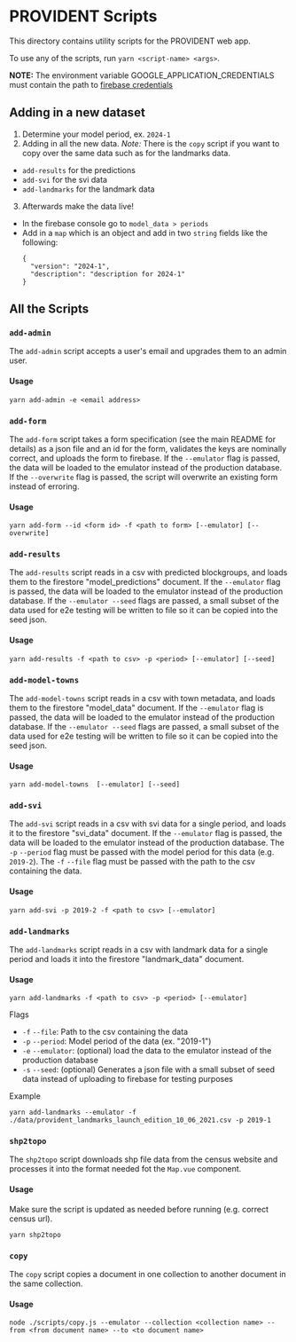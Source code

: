 # PROVIDENT Scripts

This directory contains utility scripts for the PROVIDENT web app.

To use any of the scripts, run `yarn <script-name> <args>`.

**NOTE:** The environment variable GOOGLE_APPLICATION_CREDENTIALS must contain the path to [firebase credentials](https://firebase.google.com/docs/admin/setup#initialize-sdk)

## Adding in a new dataset
1. Determine your model period, ex. `2024-1`
2. Adding in all the new data. *Note:* There is the `copy` script if you want to copy over the same data such as for the landmarks data.
  - `add-results` for the predictions
  - `add-svi` for the svi data
  - `add-landmarks` for the landmark data
3. Afterwards make the data live!
  - In the firebase console go to `model_data > periods`
  - Add in a `map` which is an object and add in two `string` fields like the following:
    ```
    {
      "version": "2024-1",
      "description": "description for 2024-1"
    }
    ```

## All the Scripts
### `add-admin`

The `add-admin` script accepts a user's email and upgrades them to an admin user.

#### Usage
```
yarn add-admin -e <email address>
```

### `add-form`

The `add-form` script takes a form specification (see the main README for details) as a json file and an id for the form, validates the keys are nominally correct, and uploads the form to firebase. If the `--emulator` flag is passed, the data will be loaded to the emulator instead of the production database.  If the `--overwrite` flag is passed, the script will overwrite an existing form instead of erroring.

#### Usage
```
yarn add-form --id <form id> -f <path to form> [--emulator] [--overwrite]
```

### `add-results`

The `add-results` script reads in a csv with predicted blockgroups, and loads them to the firestore "model_predictions" document.  If the `--emulator` flag is passed, the data will be loaded to the emulator instead of the production database.  If the `--emulator --seed` flags are passed, a small subset of the data used for e2e testing will be written to file so it can be copied into the seed json.

#### Usage
```
yarn add-results -f <path to csv> -p <period> [--emulator] [--seed]
```

### `add-model-towns`

The `add-model-towns` script reads in a csv with town metadata, and loads them to the firestore "model_data" document.  If the `--emulator` flag is passed, the data will be loaded to the emulator instead of the production database.  If the `--emulator --seed` flags are passed, a small subset of the data used for e2e testing will be written to file so it can be copied into the seed json.

#### Usage
```
yarn add-model-towns  [--emulator] [--seed]
```

### `add-svi`

The `add-svi` script reads in a csv with svi data for a single period, and loads it to the firestore "svi_data" document.  If the `--emulator` flag is passed, the data will be loaded to the emulator instead of the production database. The `-p` `--period` flag must be passed with the model period for this data (e.g. `2019-2`).  The `-f` `--file` flag must be passed with the path to the csv containing the data.

#### Usage
```
yarn add-svi -p 2019-2 -f <path to csv> [--emulator]
```

### `add-landmarks`

The `add-landmarks` script reads in a csv with landmark data for a single period and loads it into the firestore "landmark_data" document.

#### Usage
```
yarn add-landmarks -f <path to csv> -p <period> [--emulator]
```

Flags
- `-f` `--file`: Path to the csv containing the data
- `-p` `--period`: Model period of the data (ex. "2019-1")
- `-e` `--emulator`: (optional) load the data to the emulator instead of the production database
- `-s` `--seed`: (optional) Generates a json file with a small subset of seed data instead of uploading to firebase for testing purposes

Example
```
yarn add-landmarks --emulator -f ./data/provident_landmarks_launch_edition_10_06_2021.csv -p 2019-1
```

### `shp2topo`

The `shp2topo` script downloads shp file data from the census website and processes it into the format needed fot the `Map.vue` component.

#### Usage
Make sure the script is updated as needed before running (e.g. correct census url).
```
yarn shp2topo
```

### `copy`

The `copy` script copies a document in one collection to another document in the same collection.

#### Usage

```shell
node ./scripts/copy.js --emulator --collection <collection name> --from <from document name> --to <to document name>
```
